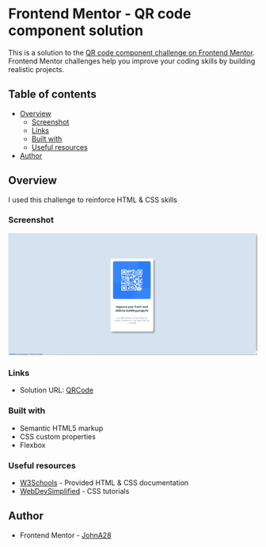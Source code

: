 # Frontend Mentor - QR code component solution

This is a solution to the [QR code component challenge on Frontend Mentor](https://www.frontendmentor.io/challenges/qr-code-component-iux_sIO_H). Frontend Mentor challenges help you improve your coding skills by building realistic projects. 

## Table of contents

- [Overview](#overview)
  - [Screenshot](#screenshot)
  - [Links](#links)
  - [Built with](#built-with)
  - [Useful resources](#useful-resources)
- [Author](#author)


## Overview
I used this challenge to reinforce HTML & CSS skills 

### Screenshot

![](images/finished-qr-code.png)


### Links

- Solution URL: [QRCode](https://johna28.github.io/QR-Code-Component/)


### Built with

- Semantic HTML5 markup
- CSS custom properties
- Flexbox


### Useful resources

- [W3Schools](https://www.w3schools.com/) - Provided HTML & CSS documentation
- [WebDevSimplified](https://www.youtube.com/watch?v=rIO5326FgPE&ab_channel=WebDevSimplified) - CSS tutorials


## Author

- Frontend Mentor - [JohnA28](https://www.frontendmentor.io/profile/JohnA28)



